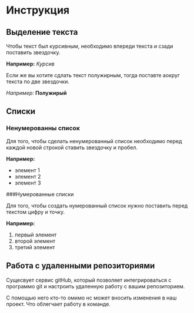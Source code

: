 # Инструкция 

## Выделение текста

Чтобы текст был курсивным, необходимо впереди текста и сзади поставить звездочку.

**Например:** *Курсив*

Если же вы хотите сдлать текст полужирным, тогда поставте аокруг текста по две звездочки.

*Например:* **Полужирый**

## Списки

### Ненумерованны список

Для того, чтобы сделать ненумерованный список необходимо перед каждой новой строкой ставить звездочку и пробел.

**Например:**


* элемент 1
* элемент 2 
* элемент 3 


###Нумерованные списки

Для того, чтобы создать нумерованный список нужно поставить перед текстом цифру и точку.

**Например:**

1. первый элемент
2. второй элемент
3. третий элемент

## Работа с удаленными репозиториями 


Сущесвует сервис gitHub, который позволяет интегрироваться с программо git и настроить удаленную работу с вашим репозиторием.

С помощью него кто-то омимо нс может вносить изменения в наш проект. Что облегчает работу в команде. 




